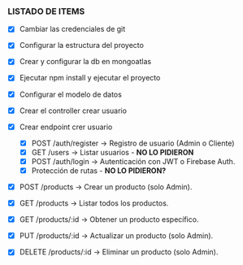 ### LISTADO DE ITEMS
- [x] Cambiar las credenciales de git
- [x] Configurar la estructura del proyecto
- [x] Crear y configurar la db en mongoatlas
- [x] Ejecutar npm install y ejecutar el proyecto
- [x] Configurar el modelo de datos
- [x] Crear el controller crear usuario
- [x] Crear endpoint crer usuario
  - [x] POST /auth/register → Registro de usuario (Admin o Cliente)
  - [x] GET /users -> Listar usuarios - **NO LO PIDIERON**
  - [x] POST /auth/login → Autenticación con JWT o Firebase Auth.
  - [x] Protección de rutas - **NO LO PIDIERON?**
- [x] POST /products → Crear un producto (solo Admin).
- [x] GET /products → Listar todos los productos.
- [x] GET /products/:id → Obtener un producto específico.
- [x] PUT /products/:id → Actualizar un producto (solo Admin).
- [X] DELETE /products/:id → Eliminar un producto (solo Admin).

